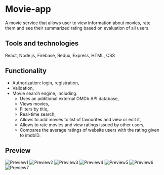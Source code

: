 # Movie-app

A movie service that allows user to view information about movies, rate them and see their summarized rating based on evaluation of all users.

## Tools and technologies

React, Node.js, Firebase, Redux, Express, HTML, CSS

## Functionality
* Authorization: login, registration,
* Validation,
* Movie search engine, including:
  * Uses an additional external OMDb API database,
  * Views movies,
  * Filters by title,
  * Real-time search,
  * Allows to add movies to list of favourites and view or edit it,
  * Allows to rate movies and view ratings issued by other users,
  * Compares the average ratings of website users with the rating given to imdbID.

## Preview
![Preview1](https://i.imgur.com/0EFtfdX.png)
![Preview2](https://i.imgur.com/kgeV05q.png?1)
![Preview3](https://i.imgur.com/bV3od6W.png)
![Preview4](https://i.imgur.com/icrZNTI.png)
![Preview5](https://i.imgur.com/cvTsrWF.png)
![Preview6](https://i.imgur.com/yZOcjys.png)
![Preview7](https://i.imgur.com/nBXWyHP.png)
